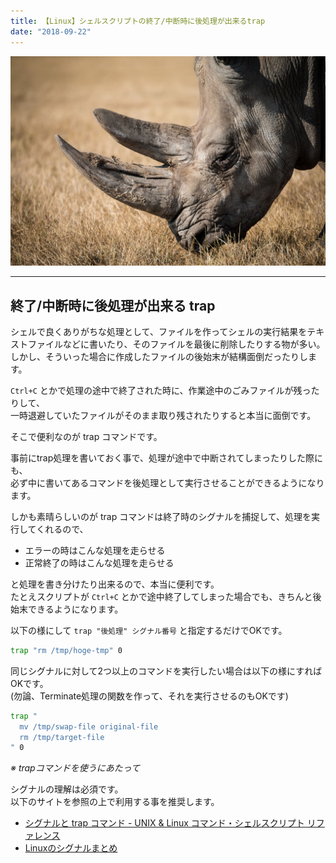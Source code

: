 ```yaml
---
title: 【Linux】シェルスクリプトの終了/中断時に後処理が出来るtrap
date: "2018-09-22"
---
```


![Rhino](./rhino.jpg)  

---

## 終了/中断時に後処理が出来る trap

シェルで良くありがちな処理として、ファイルを作ってシェルの実行結果をテキストファイルなどに書いたり、そのファイルを最後に削除したりする物が多い。  
しかし、そういった場合に作成したファイルの後始末が結構面倒だったりします。

`Ctrl+C` とかで処理の途中で終了された時に、作業途中のごみファイルが残ったりして、  
一時退避していたファイルがそのまま取り残されたりすると本当に面倒です。

そこで便利なのが trap コマンドです。

事前にtrap処理を書いておく事で、処理が途中で中断されてしまったりした際にも、  
必ず中に書いてあるコマンドを後処理として実行させることができるようになります。

しかも素晴らしいのが trap コマンドは終了時のシグナルを捕捉して、処理を実行してくれるので、

* エラーの時はこんな処理を走らせる
* 正常終了の時はこんな処理を走らせる

と処理を書き分けたり出来るので、本当に便利です。  
たとえスクリプトが `Ctrl+C` とかで途中終了してしまった場合でも、きちんと後始末できるようになります。

以下の様にして `trap "後処理" シグナル番号` と指定するだけでOKです。

```sh
trap "rm /tmp/hoge-tmp" 0
```

同じシグナルに対して2つ以上のコマンドを実行したい場合は以下の様にすればOKです。  
(勿論、Terminate処理の関数を作って、それを実行させるのもOKです)  

```sh
trap "
  mv /tmp/swap-file original-file
  rm /tmp/target-file
" 0
```

 *※ trapコマンドを使うにあたって*

シグナルの理解は必須です。  
以下のサイトを参照の上で利用する事を推奨します。

* [シグナルと trap コマンド - UNIX & Linux コマンド・シェルスクリプト リファレンス](http://shellscript.sunone.me/signal_and_trap.html)  
* [Linuxのシグナルまとめ](https://www.xmisao.com/2013/11/10/linux-kill-signals.html)
